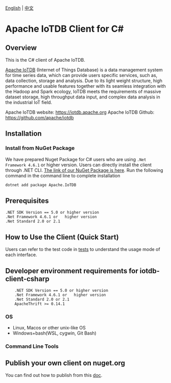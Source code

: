 <!--

    Licensed to the Apache Software Foundation (ASF) under one
    or more contributor license agreements.  See the NOTICE file
    distributed with this work for additional information
    regarding copyright ownership.  The ASF licenses this file
    to you under the Apache License, Version 2.0 (the
    "License"); you may not use this file except in compliance
    with the License.  You may obtain a copy of the License at
    
        http://www.apache.org/licenses/LICENSE-2.0
    
    Unless required by applicable law or agreed to in writing,
    software distributed under the License is distributed on an
    "AS IS" BASIS, WITHOUT WARRANTIES OR CONDITIONS OF ANY
    KIND, either express or implied.  See the License for the
    specific language governing permissions and limitations
    under the License.

-->
[English](./README.md) | [中文](./README_ZH.md)

# Apache IoTDB Client for C#

## Overview

This is the C# client of Apache IoTDB.

[Apache IoTDB](https://iotdb.apache.org) (Internet of Things Database) is a data management system for time series data, which can provide users specific services, such as, data collection, storage and analysis. Due to its light weight structure, high performance and usable features together with its seamless integration with the Hadoop and Spark ecology, IoTDB meets the requirements of massive dataset storage, high throughput data input, and complex data analysis in the industrial IoT field.

Apache IoTDB website: https://iotdb.apache.org
Apache IoTDB Github: https://github.com/apache/iotdb
 

## Installation

### Install from NuGet Package

We have prepared Nuget Package for C# users who are using `.Net Framework 4.6.1` or higher version. Users can directly install the client through .NET CLI. [The link of our NuGet Package is here](https://www.nuget.org/packages/Apache.IoTDB/). Run the following command in the command line to complete installation

```sh
dotnet add package Apache.IoTDB
```

 
## Prerequisites

    .NET SDK Version == 5.0 or higher version
    .Net Framework 4.6.1 or   higher version 
    .Net Standard 2.0 or 2.1 


## How to Use the Client (Quick Start)

Users can refer to the test code in [tests](https://github.com/eedalong/Apache-IoTDB-Client-CSharp-UserCase) to understand the usage mode of each interface.

## Developer environment requirements for iotdb-client-csharp

```
    .NET SDK Version == 5.0 or higher version
    .Net Framework 4.6.1 or   higher version 
    .Net Standard 2.0 or 2.1 
    ApacheThrift >= 0.14.1
```

### OS

* Linux, Macos or other unix-like OS
* Windows+bash(WSL, cygwin, Git Bash)

### Command Line Tools

## Publish your own client on nuget.org
You can find out how to publish from this [doc](./PUBLISH.md).